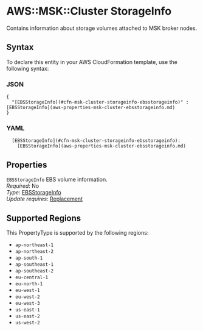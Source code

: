 # AWS::MSK::Cluster StorageInfo<a name="aws-properties-msk-cluster-storageinfo"></a>

Contains information about storage volumes attached to MSK broker nodes\.

## Syntax<a name="aws-properties-msk-cluster-storageinfo-syntax"></a>

To declare this entity in your AWS CloudFormation template, use the following syntax:

### JSON<a name="aws-properties-msk-cluster-storageinfo-syntax.json"></a>

```
{
  "[EBSStorageInfo](#cfn-msk-cluster-storageinfo-ebsstorageinfo)" : [EBSStorageInfo](aws-properties-msk-cluster-ebsstorageinfo.md)
}
```

### YAML<a name="aws-properties-msk-cluster-storageinfo-syntax.yaml"></a>

```
  [EBSStorageInfo](#cfn-msk-cluster-storageinfo-ebsstorageinfo): 
    [EBSStorageInfo](aws-properties-msk-cluster-ebsstorageinfo.md)
```

## Properties<a name="aws-properties-msk-cluster-storageinfo-properties"></a>

`EBSStorageInfo`  <a name="cfn-msk-cluster-storageinfo-ebsstorageinfo"></a>
EBS volume information\.  
*Required*: No  
*Type*: [EBSStorageInfo](aws-properties-msk-cluster-ebsstorageinfo.md)  
*Update requires*: [Replacement](https://docs.aws.amazon.com/AWSCloudFormation/latest/UserGuide/using-cfn-updating-stacks-update-behaviors.html#update-replacement)

## Supported Regions

This PropertyType is supported by the following regions:

- `ap-northeast-1`
- `ap-northeast-2`
- `ap-south-1`
- `ap-southeast-1`
- `ap-southeast-2`
- `eu-central-1`
- `eu-north-1`
- `eu-west-1`
- `eu-west-2`
- `eu-west-3`
- `us-east-1`
- `us-east-2`
- `us-west-2`
